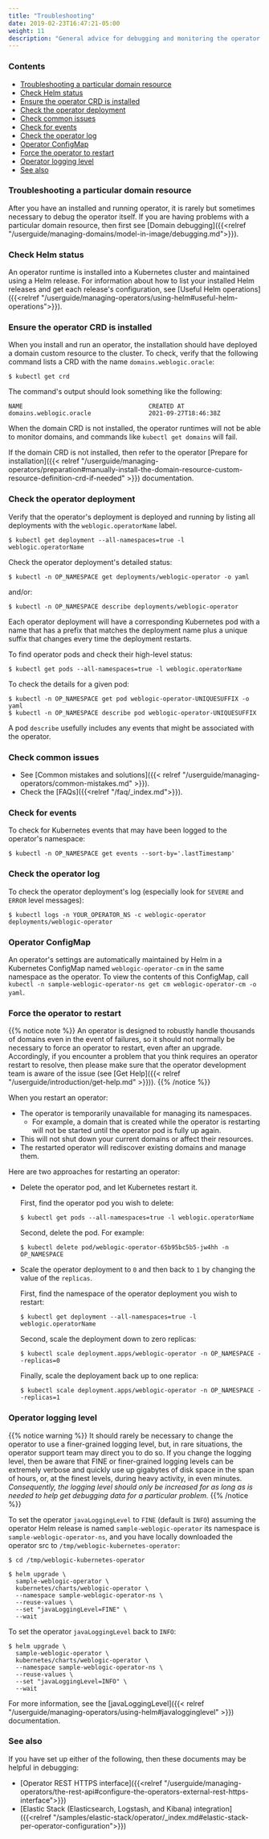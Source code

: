 ```yaml
---
title: "Troubleshooting"
date: 2019-02-23T16:47:21-05:00
weight: 11
description: "General advice for debugging and monitoring the operator."
---
```


### Contents

- [Troubleshooting a particular domain resource](#troubleshooting-a-particular-domain-resource)
- [Check Helm status](#check-helm-status)
- [Ensure the operator CRD is installed](#ensure-the-operator-crd-is-installed)
- [Check the operator deployment](#check-the-operator-deployment)
- [Check common issues](#check-common-issues)
- [Check for events](#check-for-events)
- [Check the operator log](#check-the-operator-log)
- [Operator ConfigMap](#operator-configmap)
- [Force the operator to restart](#force-the-operator-to-restart)
- [Operator logging level](#operator-logging-level)
- [See also](#see-also)

### Troubleshooting a particular domain resource

After you have an installed and running operator, it is rarely but sometimes necessary to debug the operator itself.
If you are having problems with a particular domain resource, then first see [Domain debugging]({{<relref "/userguide/managing-domains/model-in-image/debugging.md">}}).

### Check Helm status

An operator runtime is installed into a Kubernetes cluster and maintained using a Helm release.
For information about how to list your installed Helm releases and get each release's configuration,
see [Useful Helm operations]({{<relref "/userguide/managing-operators/using-helm#useful-helm-operations">}}).

### Ensure the operator CRD is installed

When you install and run an operator, the installation should have deployed a domain custom resource to the cluster.
To check, verify that the following command lists a CRD with the name `domains.weblogic.oracle`:

```text
$ kubectl get crd
```

The command's output should look something like the following:

```text
NAME                                   CREATED AT
domains.weblogic.oracle                2021-09-27T18:46:38Z
```

When the domain CRD is not installed, the operator runtimes will not be able to monitor domains, and commands like `kubectl get domains` will fail.

If the domain CRD is not installed, then refer to the operator [Prepare for installation]({{< relref "/userguide/managing-operators/preparation#manually-install-the-domain-resource-custom-resource-definition-crd-if-needed" >}}) documentation.

### Check the operator deployment

Verify that the operator's deployment is deployed and running by listing all deployments with the `weblogic.operatorName` label.

```text
$ kubectl get deployment --all-namespaces=true -l weblogic.operatorName
```

Check the operator deployment's detailed status:

```text
$ kubectl -n OP_NAMESPACE get deployments/weblogic-operator -o yaml
```

and/or:

```text
$ kubectl -n OP_NAMESPACE describe deployments/weblogic-operator
```

Each operator deployment will have a corresponding Kubernetes pod
with a name that has a prefix that matches the deployment name
plus a unique suffix that changes every time the deployment restarts.

To find operator pods and check their high-level status:

```text
$ kubectl get pods --all-namespaces=true -l weblogic.operatorName
```

To check the details for a given pod:

```text
$ kubectl -n OP_NAMESPACE get pod weblogic-operator-UNIQUESUFFIX -o yaml
$ kubectl -n OP_NAMESPACE describe pod weblogic-operator-UNIQUESUFFIX
```
A pod `describe` usefully includes any events that might be associated with the operator.

### Check common issues

- See [Common mistakes and solutions]({{< relref "/userguide/managing-operators/common-mistakes.md" >}}).
- Check the [FAQs]({{<relref "/faq/_index.md">}}).

### Check for events

To check for Kubernetes events that may have been logged to the operator's namespace:

```text
$ kubectl -n OP_NAMESPACE get events --sort-by='.lastTimestamp'
```

### Check the operator log

To check the operator deployment's log (especially look for `SEVERE` and `ERROR` level messages):

```text
$ kubectl logs -n YOUR_OPERATOR_NS -c weblogic-operator deployments/weblogic-operator
```

### Operator ConfigMap

An operator's settings are automatically maintained by Helm in a Kubernetes ConfigMap named `weblogic-operator-cm` in the same namespace as the operator. To view the contents of this ConfigMap, call `kubectl -n sample-weblogic-operator-ns get cm weblogic-operator-cm -o yaml`.

### Force the operator to restart

{{% notice note %}}
An operator is designed to robustly handle thousands of domains even in the event of failures,
so it should not normally be necessary to force an operator to restart, even after an upgrade.
Accordingly, if you encounter a problem that you think requires an operator restart to resolve,
then please make sure that the operator development team is aware of the issue
(see [Get Help]({{< relref "/userguide/introduction/get-help.md" >}})).
{{% /notice %}}

When you restart an operator:

* The operator is temporarily unavailable for managing its namespaces.
  * For example,  a domain that is created while the operator
    is restarting will not be started until the
    operator pod is fully up again.
* This will not shut down your current domains or affect their resources.
* The restarted operator will rediscover existing domains and manage them.

Here are two approaches for restarting an operator:

* Delete the operator pod, and let Kubernetes restart it.

  First, find the operator pod you wish to delete:

  ```text
  $ kubectl get pods --all-namespaces=true -l weblogic.operatorName
  ```

  Second, delete the pod. For example:

  ```text
  $ kubectl delete pod/weblogic-operator-65b95bc5b5-jw4hh -n OP_NAMESPACE
  ```

* Scale the operator deployment to `0` and then back to `1` by changing the value of the `replicas`.

  First, find the namespace of the operator deployment you wish to restart:

  ```text
  $ kubectl get deployment --all-namespaces=true -l weblogic.operatorName
  ```

  Second, scale the deployment down to zero replicas:

  ```text
  $ kubectl scale deployment.apps/weblogic-operator -n OP_NAMESPACE --replicas=0
  ```
  Finally, scale the deployament back up to one replica:

  ```text
  $ kubectl scale deployment.apps/weblogic-operator -n OP_NAMESPACE --replicas=1
  ```

### Operator logging level

{{% notice warning %}}
It should rarely be necessary to change the operator to use a finer-grained logging level,
but, in rare situations, the operator support team may direct you to do so.
If you change the logging level, then be aware that FINE or finer-grained logging levels
can be extremely verbose and quickly use up gigabytes of disk space in the span of hours, or,
at the finest levels, during heavy activity, in even minutes.
_Consequently, the logging level should only be increased for as long as is needed
to help get debugging data for a particular problem._
{{% /notice %}}

To set the operator `javaLoggingLevel` to `FINE` (default is `INFO`)
assuming the operator Helm release is named `sample-weblogic-operator`
its namespace is `sample-weblogic-operator-ns`,
and you have locally downloaded the operator src to `/tmp/weblogic-kubernetes-operator`:

```
$ cd /tmp/weblogic-kubernetes-operator
```

```
$ helm upgrade \
  sample-weblogic-operator \
  kubernetes/charts/weblogic-operator \
  --namespace sample-weblogic-operator-ns \
  --reuse-values \
  --set "javaLoggingLevel=FINE" \
  --wait
```

To set the operator `javaLoggingLevel` back to `INFO`:

```
$ helm upgrade \
  sample-weblogic-operator \
  kubernetes/charts/weblogic-operator \
  --namespace sample-weblogic-operator-ns \
  --reuse-values \
  --set "javaLoggingLevel=INFO" \
  --wait
```

For more information, see the
[javaLoggingLevel]({{< relref "/userguide/managing-operators/using-helm#javalogginglevel" >}}) documentation.

### See also

If you have set up either of the following, then these documents may be helpful in debugging:
- [Operator REST HTTPS interface]({{<relref "/userguide/managing-operators/the-rest-api#configure-the-operators-external-rest-https-interface">}})
- [Elastic Stack (Elasticsearch, Logstash, and Kibana) integration]({{<relref "/samples/elastic-stack/operator/_index.md#elastic-stack-per-operator-configuration">}})
